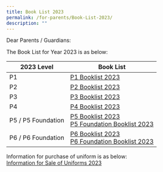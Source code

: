 ```yaml
---
title: Book List 2023
permalink: /for-parents/Book-List-2023/
description: ""
---
```

Dear Parents / Guardians:

The Book List for Year 2023 is as below:

| 2023 Level |  Book List | 
| ----- | ------------------ | 
| P1   | [P1 Booklist 2023](/files/For%20Parents/Kranji%20Primary%20School%20-%20%20Booklist%20AY2023%20caa%20061122%20-%20P1.pdf)                    | 
|P2    |            [P2 Booklist 2023](/files/For%20Parents/Kranji%20Primary%20School%20-%20%20Booklist%20AY2023%20caa%20061122%20-%20P2.pdf)                |
|P3    |                  [P3 Booklist 2023](/files/For%20Parents/Kranji%20Primary%20School%20-%20%20Booklist%20AY2023%20caa%20061122%20-%20P3.pdf)          |
|P4    |             [P4 Booklist 2023](/files/For%20Parents/Kranji%20Primary%20School%20-%20%20Booklist%20AY2023%20caa%20061122%20-%20P4.pdf)               |
|P5 / P5 Foundation| [P5 Booklist 2023](/files/For%20Parents/Kranji%20Primary%20School%20-%20%20Booklist%20AY2023%20caa%20061122%20-%20P5.pdf)<br>[P5 Foundation Booklist 2023](/files/For%20Parents/Kranji%20Primary%20School%20-%20%20Booklist%20AY2023%20caa%20061122%20-%20P5%20FDN.pdf)    |
|P6 / P6 Foundation|  [P6 Booklist 2023](/files/For%20Parents/Kranji%20Primary%20School%20-%20%20Booklist%20AY2023%20caa%20061122%20-%20P6.pdf) <br> [P6 Foundation Booklist 2023](/files/For%20Parents/Kranji%20Primary%20School%20-%20%20Booklist%20AY2023%20caa%20061122%20-%20P6%20FDN.pdf)   |

Information for purchase of uniform is as below:<br>
[Information for Sale of Uniforms 2023](/files/For%20Parents/Information%20for%20Sale%20of%20Uniforms%202023_KPS_V2.pdf)